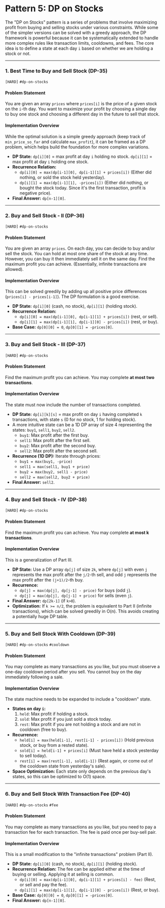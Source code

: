 # Pattern 5: DP on Stocks

The "DP on Stocks" pattern is a series of problems that involve maximizing profit from buying and selling stocks under various constraints. While some of the simpler versions can be solved with a greedy approach, the DP framework is powerful because it can be systematically extended to handle more complex rules like transaction limits, cooldowns, and fees. The core idea is to define a state at each day `i` based on whether we are holding a stock or not.

---

### 1. Best Time to Buy and Sell Stock (DP-35)
`[HARD]` `#dp-on-stocks`

#### Problem Statement
You are given an array `prices` where `prices[i]` is the price of a given stock on the `i`-th day. You want to maximize your profit by choosing a single day to buy one stock and choosing a different day in the future to sell that stock.

#### Implementation Overview
While the optimal solution is a simple greedy approach (keep track of `min_price_so_far` and calculate `max_profit`), it can be framed as a DP problem, which helps build the foundation for more complex variations.
-   **DP State:** `dp[i][0]` = max profit at day `i` holding no stock. `dp[i][1]` = max profit at day `i` holding one stock.
-   **Recurrence Relation:**
    -   `dp[i][0] = max(dp[i-1][0], dp[i-1][1] + prices[i])` (Either did nothing, or sold the stock held yesterday).
    -   `dp[i][1] = max(dp[i-1][1], -prices[i])` (Either did nothing, or bought the stock today. Since it's the first transaction, profit is negative price).
-   **Final Answer:** `dp[n-1][0]`.

---

### 2. Buy and Sell Stock - II (DP-36)
`[HARD]` `#dp-on-stocks`

#### Problem Statement
You are given an array `prices`. On each day, you can decide to buy and/or sell the stock. You can hold at most one share of the stock at any time. However, you can buy it then immediately sell it on the same day. Find the maximum profit you can achieve. (Essentially, infinite transactions are allowed).

#### Implementation Overview
This can be solved greedily by adding up all positive price differences (`prices[i] - prices[i-1]`). The DP formulation is a good exercise.
-   **DP State:** `dp[i][0]` (cash, no stock), `dp[i][1]` (holding stock).
-   **Recurrence Relation:**
    -   `dp[i][0] = max(dp[i-1][0], dp[i-1][1] + prices[i])` (rest, or sell).
    -   `dp[i][1] = max(dp[i-1][1], dp[i-1][0] - prices[i])` (rest, or buy).
-   **Base Case:** `dp[0][0] = 0`, `dp[0][1] = -prices[0]`.

---

### 3. Buy and Sell Stock - III (DP-37)
`[HARD]` `#dp-on-stocks`

#### Problem Statement
Find the maximum profit you can achieve. You may complete **at most two transactions**.

#### Implementation Overview
The state must now include the number of transactions completed.
-   **DP State:** `dp[i][k][s]` = max profit on day `i` having completed `k` transactions, with state `s` (0 for no stock, 1 for holding stock).
-   A more intuitive state can be a 1D DP array of size 4 representing the states: `buy1`, `sell1`, `buy2`, `sell2`.
    -   `buy1`: Max profit after the first buy.
    -   `sell1`: Max profit after the first sell.
    -   `buy2`: Max profit after the second buy.
    -   `sell2`: Max profit after the second sell.
-   **Recurrence (1D DP):** Iterate through prices:
    -   `buy1 = max(buy1, -price)`
    -   `sell1 = max(sell1, buy1 + price)`
    -   `buy2 = max(buy2, sell1 - price)`
    -   `sell2 = max(sell2, buy2 + price)`
-   **Final Answer:** `sell2`.

---

### 4. Buy and Sell Stock - IV (DP-38)
`[HARD]` `#dp-on-stocks`

#### Problem Statement
Find the maximum profit you can achieve. You may complete **at most k transactions**.

#### Implementation Overview
This is a generalization of Part III.
-   **DP State:** Use a DP array `dp[j]` of size `2k`, where `dp[j]` with even `j` represents the max profit after the `j/2`-th sell, and odd `j` represents the max profit after the `(j+1)/2`-th buy.
-   **Recurrence:**
    -   `dp[j] = max(dp[j], dp[j-1] - price)` for buys (odd `j`).
    -   `dp[j] = max(dp[j], dp[j-1] + price)` for sells (even `j`).
-   **Final Answer:** `dp[2k-1]` (if `k>0`).
-   **Optimization:** If `k >= n/2`, the problem is equivalent to Part II (infinite transactions), which can be solved greedily in O(n). This avoids creating a potentially huge DP table.

---

### 5. Buy and Sell Stock With Cooldown (DP-39)
`[HARD]` `#dp-on-stocks` `#cooldown`

#### Problem Statement
You may complete as many transactions as you like, but you must observe a one-day cooldown period after you sell. You cannot buy on the day immediately following a sale.

#### Implementation Overview
The state machine needs to be expanded to include a "cooldown" state.
-   **States on day `i`:**
    1.  `held`: Max profit if holding a stock.
    2.  `sold`: Max profit if you just sold a stock today.
    3.  `rest`: Max profit if you are not holding a stock and are not in cooldown (free to buy).
-   **Recurrence:**
    -   `held[i] = max(held[i-1], rest[i-1] - prices[i])` (Hold previous stock, or buy from a rested state).
    -   `sold[i] = held[i-1] + prices[i]` (Must have held a stock yesterday to sell today).
    -   `rest[i] = max(rest[i-1], sold[i-1])` (Rest again, or come out of the cooldown state from yesterday's sale).
-   **Space Optimization:** Each state only depends on the previous day's states, so this can be optimized to O(1) space.

---

### 6. Buy and Sell Stock With Transaction Fee (DP-40)
`[HARD]` `#dp-on-stocks` `#fee`

#### Problem Statement
You may complete as many transactions as you like, but you need to pay a transaction fee for each transaction. The fee is paid once per buy-sell pair.

#### Implementation Overview
This is a small modification to the "infinite transactions" problem (Part II).
-   **DP State:** `dp[i][0]` (cash, no stock), `dp[i][1]` (holding stock).
-   **Recurrence Relation:** The fee can be applied either at the time of buying or selling. Applying it at selling is common.
    -   `dp[i][0] = max(dp[i-1][0], dp[i-1][1] + prices[i] - fee)` (Rest, or sell and pay the fee).
    -   `dp[i][1] = max(dp[i-1][1], dp[i-1][0] - prices[i])` (Rest, or buy).
-   **Base Case:** `dp[0][0] = 0`, `dp[0][1] = -prices[0]`.
-   **Final Answer:** `dp[n-1][0]`.

